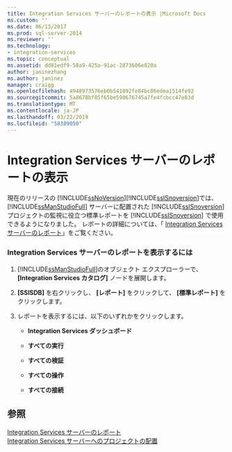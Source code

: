 ```yaml
---
title: Integration Services サーバーのレポートの表示 |Microsoft Docs
ms.custom: ''
ms.date: 06/13/2017
ms.prod: sql-server-2014
ms.reviewer: ''
ms.technology:
- integration-services
ms.topic: conceptual
ms.assetid: dd81edf9-58a9-425a-91ac-2873606e820a
author: janinezhang
ms.author: janinez
manager: craigg
ms.openlocfilehash: 4948973576eb0b541892fe84bc86edea1514fe92
ms.sourcegitcommit: 5a8678bf85f65be590676745a7fe4fcbcc47e83d
ms.translationtype: MT
ms.contentlocale: ja-JP
ms.lasthandoff: 03/22/2019
ms.locfileid: "58389050"
---
```

# <a name="view-reports-for-the-integration-services-server"></a>Integration Services サーバーのレポートの表示
  現在のリリースの [!INCLUDE[ssNoVersion](../includes/ssnoversion-md.md)][!INCLUDE[ssISnoversion](../includes/ssisnoversion-md.md)]では、 [!INCLUDE[ssManStudioFull](../includes/ssmanstudiofull-md.md)] サーバーに配置された [!INCLUDE[ssISnoversion](../includes/ssisnoversion-md.md)] プロジェクトの監視に役立つ標準レポートを [!INCLUDE[ssISnoversion](../includes/ssisnoversion-md.md)] で使用できるようになりました。  レポートの詳細については、「 [Integration Services サーバーのレポート](../../2014/integration-services/reports-for-the-integration-services-server.md)」をご覧ください。  
  
### <a name="to-view-reports-for-the-integration-services-server"></a>Integration Services サーバーのレポートを表示するには  
  
1.  [!INCLUDE[ssManStudioFull](../includes/ssmanstudiofull-md.md)]のオブジェクト エクスプローラーで、 **[Integration Services カタログ]** ノードを展開します。  
  
2.  **[SSISDB]** を右クリックし、 **[レポート]** をクリックして、 **[標準レポート]** をクリックします。  
  
3.  レポートを表示するには、以下のいずれかをクリックします。  
  
    -   **Integration Services ダッシュボード**  
  
    -   **すべての実行**  
  
    -   **すべての検証**  
  
    -   **すべての操作**  
  
    -   **すべての接続**  
  
## <a name="see-also"></a>参照  
 [Integration Services サーバーのレポート](../../2014/integration-services/reports-for-the-integration-services-server.md)   
 [Integration Services サーバーへのプロジェクトの配置](../../2014/integration-services/deploy-projects-to-integration-services-server.md)  
  
  

